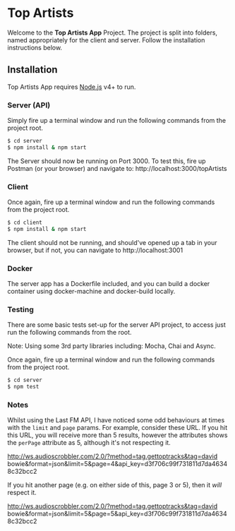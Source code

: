# Top Artists

Welcome to the **Top Artists App** Project.
The project is split into folders, named appropriately for the client and server. Follow the installation instructions below.

## Installation
Top Artists App requires [Node.js](https://nodejs.org/) v4+ to run.

### Server (API)
Simply fire up a terminal window and run the following commands from the project root.
```sh
$ cd server
$ npm install & npm start
```
The Server should now be running on Port 3000. To test this, fire up Postman (or your browser) and navigate to: http://localhost:3000/topArtists


### Client
Once again, fire up a terminal window and run the following commands from the project root.
```sh
$ cd client
$ npm install & npm start
```
The client should not be running, and should've opened up a tab in your browser, but if not, you can navigate to http://localhost:3001


### Docker

The server app has a Dockerfile included, and you can build a docker container using docker-machine and docker-build locally.

### Testing
There are some basic tests set-up for the server API project, to access just run the following commands from the root.

Note: Using some 3rd party libraries including: Mocha, Chai and Async.

Once again, fire up a terminal window and run the following commands from the project root.
```sh
$ cd server
$ npm test
```


### Notes

Whilst using the Last FM API, I have noticed some odd behaviours at times with the `limit` and `page` params. For example, consider these URL.
If you hit this URL, you will receive more than 5 results, however the attributes shows the `perPage` attribute as 5, although it's not respecting it.

http://ws.audioscrobbler.com/2.0/?method=tag.gettoptracks&tag=david bowie&format=json&limit=5&page=4&api_key=d3f706c99f731811d7da46348c32bcc2

If you hit another page (e.g. on either side of this, page 3 or 5), then it *will* respect it. 

http://ws.audioscrobbler.com/2.0/?method=tag.gettoptracks&tag=david bowie&format=json&limit=5&page=5&api_key=d3f706c99f731811d7da46348c32bcc2
